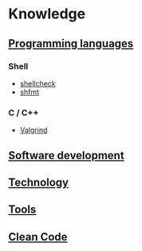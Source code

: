 # Knowledge

## [Programming languages](./programming_languages/index.md)

### Shell

- [shellcheck](./tools/shell_check.md)
- [shfmt](./tools/shfmt.md)

### C / C++

- [Valgrind](./tools/valgrind.md)

## [Software development](./software_development/index.md)

## [Technology](./tech/index.md)

## [Tools](./tools/index.md)

## [Clean Code](./clean_code/index.md)
